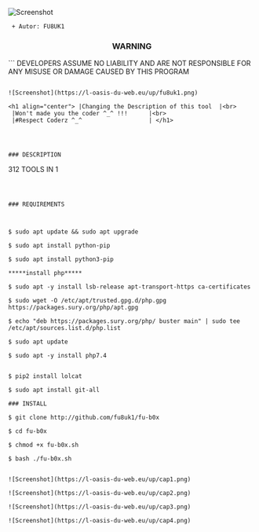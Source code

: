 ![Screenshot](https://l-oasis-du-web.eu/up/fub0x.png)

```
 + Autor: FU8UK1
```
<h3 align="center"> WARNING</h3>
```
DEVELOPERS ASSUME NO LIABILITY AND ARE NOT       
RESPONSIBLE FOR ANY MISUSE OR DAMAGE CAUSED BY  
THIS PROGRAM                                    

```

![Screenshot](https://l-oasis-du-web.eu/up/fu8uk1.png)

<h1 align="center"> |Changing the Description of this tool  |<br>
 |Won't made you the coder ^_^ !!!      |<br>
 |#Respect Coderz ^_^                   | </h1>




### DESCRIPTION
```
312 TOOLS IN 1
```



### REQUIREMENTS



$ sudo apt update && sudo apt upgrade

$ sudo apt install python-pip

$ sudo apt install python3-pip

*****install php*****

$ sudo apt -y install lsb-release apt-transport-https ca-certificates 

$ sudo wget -O /etc/apt/trusted.gpg.d/php.gpg https://packages.sury.org/php/apt.gpg

$ echo "deb https://packages.sury.org/php/ buster main" | sudo tee /etc/apt/sources.list.d/php.list

$ sudo apt update

$ sudo apt -y install php7.4


$ pip2 install lolcat

$ sudo apt install git-all

### INSTALL

$ git clone http://github.com/fu8uk1/fu-b0x

$ cd fu-b0x

$ chmod +x fu-b0x.sh

$ bash ./fu-b0x.sh


![Screenshot](https://l-oasis-du-web.eu/up/cap1.png)

![Screenshot](https://l-oasis-du-web.eu/up/cap2.png)

![Screenshot](https://l-oasis-du-web.eu/up/cap3.png)

![Screenshot](https://l-oasis-du-web.eu/up/cap4.png)


